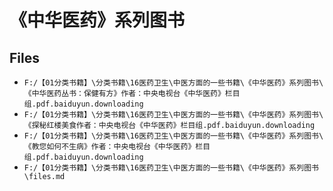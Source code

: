 # 《中华医药》系列图书

## Files

- `F:/【01分类书籍】\分类书籍\16医药卫生\中医方面的一些书籍\《中华医药》系列图书\《中华医药丛书：保健有方》作者：中央电视台《中华医药》栏目组.pdf.baiduyun.downloading`
- `F:/【01分类书籍】\分类书籍\16医药卫生\中医方面的一些书籍\《中华医药》系列图书\《探秘红楼美食作者：中央电视台《中华医药》栏目组.pdf.baiduyun.downloading`
- `F:/【01分类书籍】\分类书籍\16医药卫生\中医方面的一些书籍\《中华医药》系列图书\《教您如何不生病》作者：中央电视台《中华医药》栏目组.pdf.baiduyun.downloading`
- `F:/【01分类书籍】\分类书籍\16医药卫生\中医方面的一些书籍\《中华医药》系列图书\files.md`
